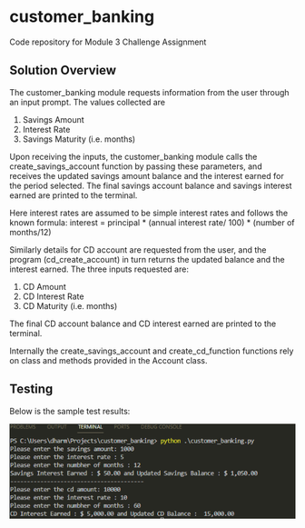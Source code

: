 # customer_banking
Code repository for Module 3 Challenge Assignment
## Solution Overview
The customer_banking module requests information from the user through an input prompt. The values collected are
1. Savings Amount
2. Interest Rate
3. Savings Maturity (i.e. months)

Upon receiving the inputs, the customer_banking module calls the create_savings_account function by passing these parameters, and receives the updated savings amount balance and the interest earned for the period selected. The final savings account balance and savings interest earned are printed to the terminal.

Here interest rates are assumed to be simple interest rates and follows the known formula: interest = principal * (annual interest rate/ 100) * (number of months/12)

Similarly details for CD account are requested from the user, and the program (cd_create_account) in turn returns the updated balance and the interest earned. The three inputs requested are:
1. CD Amount
2. CD Interest Rate
3. CD Maturity (i.e. months)

The final CD account balance and CD interest earned are printed to the terminal.

Internally the create_savings_account and create_cd_function functions rely on class and methods provided in the Account class.

## Testing
Below is the sample test results:

![Alt text](image.png)



